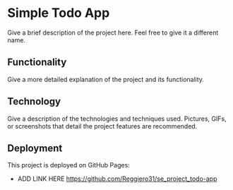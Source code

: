 # Simple Todo App

Give a brief description of the project here. Feel free to give it a different name.

## Functionality

Give a more detailed explanation of the project and its functionality.

## Technology

Give a description of the technologies and techniques used. Pictures, GIFs, or screenshots that detail the project features are recommended.

## Deployment

This project is deployed on GitHub Pages:

- ADD LINK HERE
  https://github.com/Reggiero31/se_project_todo-app
